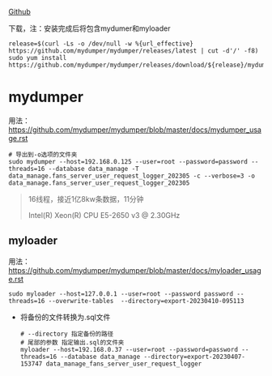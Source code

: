 [Github](https://github.com/mydumper/mydumper)

下载，注：安装完成后将包含mydumer和myloader

```shell
release=$(curl -Ls -o /dev/null -w %{url_effective} https://github.com/mydumper/mydumper/releases/latest | cut -d'/' -f8)
sudo yum install https://github.com/mydumper/mydumper/releases/download/${release}/mydumper-${release:1}.el7.x86_64.rpm
```

# mydumper

用法：https://github.com/mydumper/mydumper/blob/master/docs/mydumper_usage.rst

```shell
# 导出到-o选项的文件夹
sudo mydumper --host=192.168.0.125 --user=root --password=password --threads=16 --database data_manage -T data_manage.fans_server_user_request_logger_202305 -c --verbose=3 -o data_manage.fans_server_user_request_logger_202305
```

> 16线程，接近1亿8kw条数据，11分钟
>
> Intel(R) Xeon(R) CPU E5-2650 v3 @ 2.30GHz



## myloader

用法：https://github.com/mydumper/mydumper/blob/master/docs/myloader_usage.rst

```shell
sudo myloader --host=127.0.0.1 --user=root --password password --threads=16 --overwrite-tables  --directory=export-20230410-095113
```

- 将备份的文件转换为.sql文件

  ```shell
  # --directory 指定备份的路径
  # 尾部的参数 指定输出.sql的文件夹
  myloader --host=192.168.0.37 --user=root --password=password --threads=16 --database data_manage --directory=export-20230407-153747 data_manage_fans_server_user_request_logger
  ```

  

